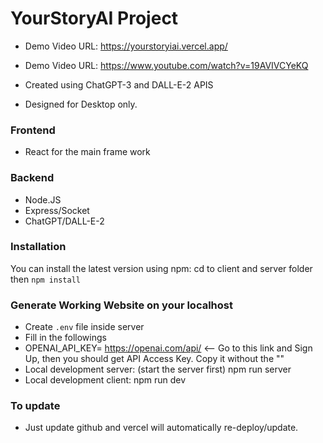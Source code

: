 # YourStoryAI Project

- Demo Video URL: https://yourstoryiai.vercel.app/
- Demo Video URL: https://www.youtube.com/watch?v=19AVIVCYeKQ

- Created using ChatGPT-3 and DALL-E-2 APIS

- Designed for Desktop only.

### Frontend

- React for the main frame work

### Backend

- Node.JS
- Express/Socket
- ChatGPT/DALL-E-2

### Installation

You can install the latest version using npm:
cd to client and server folder then
`npm install`

### Generate Working Website on your localhost

- Create `.env` file inside server
- Fill in the followings
- OPENAI_API_KEY= https://openai.com/api/ <-- Go to this link and Sign Up, then you should get API Access Key. Copy it without the ""
- Local development server: (start the server first)
  npm run server
- Local development client:
  npm run dev

### To update

- Just update github and vercel will automatically re-deploy/update.
